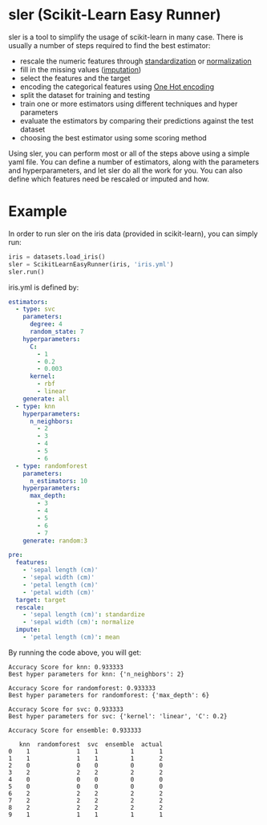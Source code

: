 # sler (Scikit-Learn Easy Runner)

sler is a tool to simplify the usage of scikit-learn in many case.
There is usually a number of steps required to find the best estimator:
- rescale the numeric features through [standardization](http://scikit-learn.org/stable/modules/generated/sklearn.preprocessing.StandardScaler.html) or [normalization](http://scikit-learn.org/stable/modules/generated/sklearn.preprocessing.MinMaxScaler.html)
- fill in the missing values ([imputation](https://en.wikipedia.org/wiki/Imputation_(statistics)))
- select the features and the target
- encoding the categorical features using [One Hot encoding](https://en.wikipedia.org/wiki/One-hot)
- split the dataset for training and testing
- train one or more estimators using different techniques and hyper parameters
- evaluate the estimators by comparing their predictions against the test dataset
- choosing the best estimator using some scoring method

Using sler, you can perform most or all of the steps above using a simple yaml file. You can define a number of estimators, along with the parameters and hyperparameters, and let sler do all the work for you.
You can also define which features need be rescaled or imputed and how.

# Example 
In order to run sler on the iris data (provided in scikit-learn), you can simply run:
```python
iris = datasets.load_iris()
sler = ScikitLearnEasyRunner(iris, 'iris.yml')
sler.run()
```

iris.yml is defined by:
```yaml
estimators:
  - type: svc
    parameters:
      degree: 4
      random_state: 7
    hyperparameters:
      C:
        - 1
        - 0.2
        - 0.003
      kernel:
        - rbf
        - linear
    generate: all
  - type: knn
    hyperparameters:
      n_neighbors:
        - 2
        - 3
        - 4
        - 5
        - 6
  - type: randomforest
    parameters:
      n_estimators: 10
    hyperparameters:
      max_depth:
        - 3
        - 4
        - 5
        - 6
        - 7
    generate: random:3

pre:
  features:
    - 'sepal length (cm)'
    - 'sepal width (cm)'
    - 'petal length (cm)'
    - 'petal width (cm)'
  target: target
  rescale:
    - 'sepal length (cm)': standardize
    - 'sepal width (cm)': normalize
  impute:
    - 'petal length (cm)': mean
```

By running the code above, you will get:

```
Accuracy Score for knn: 0.933333
Best hyper parameters for knn: {'n_neighbors': 2}

Accuracy Score for randomforest: 0.933333
Best hyper parameters for randomforest: {'max_depth': 6}

Accuracy Score for svc: 0.933333
Best hyper parameters for svc: {'kernel': 'linear', 'C': 0.2}

Accuracy Score for ensemble: 0.933333

   knn  randomforest  svc  ensemble  actual
0    1             1    1         1       1
1    1             1    1         1       2
2    0             0    0         0       0
3    2             2    2         2       2
4    0             0    0         0       0
5    0             0    0         0       0
6    2             2    2         2       2
7    2             2    2         2       2
8    2             2    2         2       2
9    1             1    1         1       1
```
